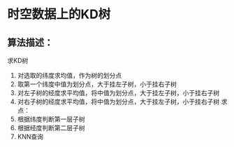 # 时空数据上的KD树
## 算法描述：
求KD树
1.	对选取的纬度求均值，作为树的划分点
2.	取第一个纬度中值为划分点，大于挂左子树，小于挂右子树
3.	对左子树的经度求平均值，将中值为划分点，大于挂左子树，小于挂右子树
4.	对右子树的经度求平均值，将中值为划分点，大于挂左子树，小于挂右子树
求点：
1.	根据纬度判断第一层子树
2.	根据经度判断第二层子树
3.	KNN查询

